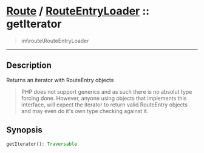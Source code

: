 # [Route](route.md) / [RouteEntryLoader](route-RouteEntryLoader.md) :: getIterator
 > im\route\RouteEntryLoader
____

## Description
Returns an iterator with RouteEntry objects

 > PHP does not support generics and as such there is no absolut type forcing done. However, anyone using objects that implements this interface, will expect the iterator to return valid RouteEntry objects and may even do it's own type checking against it.  

## Synopsis
```php
getIterator(): Traversable
```
